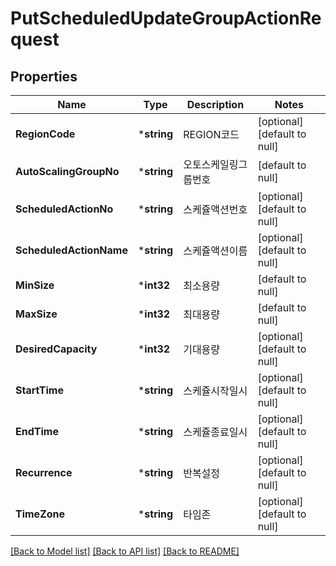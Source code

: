 # PutScheduledUpdateGroupActionRequest

## Properties
Name | Type | Description | Notes
------------ | ------------- | ------------- | -------------
**RegionCode** | ***string** | REGION코드 | [optional] [default to null]
**AutoScalingGroupNo** | ***string** | 오토스케일링그룹번호 | [default to null]
**ScheduledActionNo** | ***string** | 스케쥴액션번호 | [optional] [default to null]
**ScheduledActionName** | ***string** | 스케쥴액션이름 | [optional] [default to null]
**MinSize** | ***int32** | 최소용량 | [default to null]
**MaxSize** | ***int32** | 최대용량 | [default to null]
**DesiredCapacity** | ***int32** | 기대용량 | [optional] [default to null]
**StartTime** | ***string** | 스케쥴시작일시 | [optional] [default to null]
**EndTime** | ***string** | 스케쥴종료일시 | [optional] [default to null]
**Recurrence** | ***string** | 반복설정 | [optional] [default to null]
**TimeZone** | ***string** | 타임존 | [optional] [default to null]

[[Back to Model list]](../README.md#documentation-for-models) [[Back to API list]](../README.md#documentation-for-api-endpoints) [[Back to README]](../README.md)


